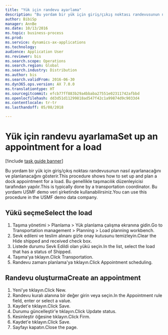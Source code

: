 ```yaml
--- 
title: "Yük için randevu ayarlama"
description: "Bu yordam bir yük için giriş/çıkış noktası randevusunun nasıl ayarlanacağını ve planlanacağını gösterir."
author: BibiSp
manager: AnnBe
ms.date: 10/13/2016
ms.topic: business-process
ms.prod: 
ms.service: dynamics-ax-applications
ms.technology: 
audience: Application User
ms.reviewer: bis
ms.search.scope: Operations
ms.search.region: Global
ms.search.industry: Distribution
ms.author: bis
ms.search.validFrom: 2016-06-30
ms.dyn365.ops.version: AX 7.0.0
ms.translationtype: HT
ms.sourcegitcommit: efcb77ff883b29a4bbaba27551e02311742afbbd
ms.openlocfilehash: dd3d51d11299818ad547f42c1a99874d9c9033d4
ms.contentlocale: tr-tr
ms.lasthandoff: 05/08/2018

---
```

# <a name="set-up-an-appointment-for-a-load"></a><span data-ttu-id="45ec3-103">Yük için randevu ayarlama</span><span class="sxs-lookup"><span data-stu-id="45ec3-103">Set up an appointment for a load</span></span>

[!include [task guide banner](../../includes/task-guide-banner.md)]

<span data-ttu-id="45ec3-104">Bu yordam bir yük için giriş/çıkış noktası randevusunun nasıl ayarlanacağını ve planlanacağını gösterir.</span><span class="sxs-lookup"><span data-stu-id="45ec3-104">This procedure shows how to set up and plan a dock appointment for a load.</span></span> <span data-ttu-id="45ec3-105">Bu genellikle taşımacılık düzenleyicisi tarafından yapılır.</span><span class="sxs-lookup"><span data-stu-id="45ec3-105">This is typically done by a transportation coordinator.</span></span> <span data-ttu-id="45ec3-106">Bu yordamı USMF demo veri şirketinde kullanabilirsiniz.</span><span class="sxs-lookup"><span data-stu-id="45ec3-106">You can use this procedure in the USMF demo data company.</span></span>


## <a name="select-the-load"></a><span data-ttu-id="45ec3-107">Yükü seçme</span><span class="sxs-lookup"><span data-stu-id="45ec3-107">Select the load</span></span>
1. <span data-ttu-id="45ec3-108">Taşıma yönetimi > Planlama > Yük planlama çalışma ekranına gidin.</span><span class="sxs-lookup"><span data-stu-id="45ec3-108">Go to Transportation management > Planning > Load planning workbench.</span></span>
2. <span data-ttu-id="45ec3-109">Sevk edileni ve teslim alınanı gizle onay kutusunu temizleyin.</span><span class="sxs-lookup"><span data-stu-id="45ec3-109">Clear the Hide shipped and received check box.</span></span>
3. <span data-ttu-id="45ec3-110">Listede durumu Sevk Edildi olan yükü seçin.</span><span class="sxs-lookup"><span data-stu-id="45ec3-110">In the list, select the load that has a status of Shipped.</span></span>
4. <span data-ttu-id="45ec3-111">Taşıma'ya tıklayın.</span><span class="sxs-lookup"><span data-stu-id="45ec3-111">Click Transportation.</span></span>
5. <span data-ttu-id="45ec3-112">Randevu zamanı planlama'ya tıklayın.</span><span class="sxs-lookup"><span data-stu-id="45ec3-112">Click Appointment scheduling.</span></span>

## <a name="create-an-appointment"></a><span data-ttu-id="45ec3-113">Randevu oluşturma</span><span class="sxs-lookup"><span data-stu-id="45ec3-113">Create an appointment</span></span>
1. <span data-ttu-id="45ec3-114">Yeni'ye tıklayın.</span><span class="sxs-lookup"><span data-stu-id="45ec3-114">Click New.</span></span>
2. <span data-ttu-id="45ec3-115">Randevu kuralı alanına bir değer girin veya seçin.</span><span class="sxs-lookup"><span data-stu-id="45ec3-115">In the Appointment rule field, enter or select a value.</span></span>
3. <span data-ttu-id="45ec3-116">Kaydet'e tıklayın.</span><span class="sxs-lookup"><span data-stu-id="45ec3-116">Click Save.</span></span>
4. <span data-ttu-id="45ec3-117">Durumu güncelleştir'e tıklayın.</span><span class="sxs-lookup"><span data-stu-id="45ec3-117">Click Update status.</span></span>
5. <span data-ttu-id="45ec3-118">Kesinleştir öğesine tıklayın.</span><span class="sxs-lookup"><span data-stu-id="45ec3-118">Click Firm.</span></span>
6. <span data-ttu-id="45ec3-119">Kaydet'e tıklayın.</span><span class="sxs-lookup"><span data-stu-id="45ec3-119">Click Save.</span></span>
7. <span data-ttu-id="45ec3-120">Sayfayı kapatın.</span><span class="sxs-lookup"><span data-stu-id="45ec3-120">Close the page.</span></span>



